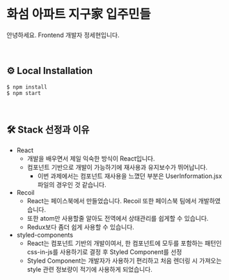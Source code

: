 # 화섬 아파트 지구家 입주민들

안녕하세요. Frontend 개발자 정세현입니다.

<br>

## ⚙️ Local Installation

```
$ npm install
$ npm start
```

<br>

## 🛠 Stack 선정과 이유

- React
  - 개발을 배우면서 제일 익숙한 방식이 React입니다.
  - 컴포넌트 기반으로 개발이 가능하기에 재사용과 유지보수가 뛰어납니다.
    - 이번 과제에서는 컴포넌트 재사용을 느꼈던 부분은 UserInformation.jsx 파일의 경우인 것 같습니다.
- Recoil
  - React는 페이스북에서 만들었습니다. Recoil 또한 페이스북 팀에서 개발하였습니다.
  - 또한 atom만 사용할줄 알아도 전역에서 상태관리를 쉽게할 수 있습니다.
  - Redux보다 좀더 쉽게 사용할 수 있습니다.
- styled-components
  - React는 컴포넌트 기반의 개발이여서, 한 컴포넌트에 모두를 포함하는 패턴인 css-in-js를 사용하기로 결정 후 Styled Component를 선정
  - Styled Component는 개발자가 사용하기 편리하고 처음 렌더링 시 가져오는 style 관련 정보량이 적기에 사용하게 되었습니다.
